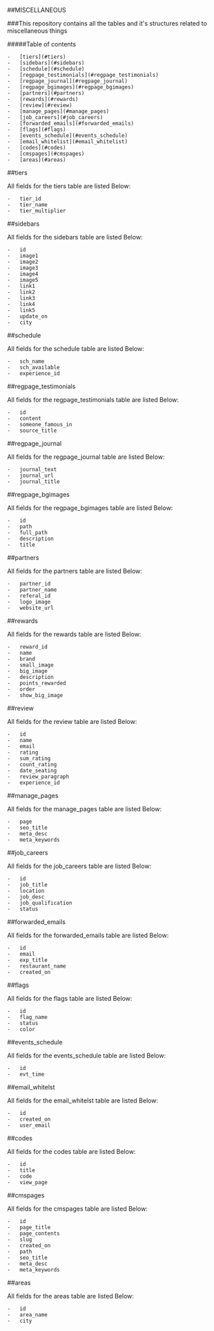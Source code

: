 ##MISCELLANEOUS

###This repository contains all the tables and it's structures related to miscellaneous things

#####Table of contents

    -   [tiers](#tiers)
    -   [sidebars](#sidebars)
    -   [schedule](#schedule)
    -   [regpage_testimonials](#regpage_testimonials)
    -   [regpage_journal](#regpage_journal)
    -   [regpage_bgimages](#regpage_bgimages)
    -   [partners](#partners)
    -   [rewards](#rewards)
    -   [review](#review)
    -   [manage_pages](#manage_pages)
    -   [job_careers](#job_careers)
    -   [forwarded_emails](#forwarded_emails)
    -   [flags](#flags)
    -   [events_schedule](#events_schedule)
    -   [email_whitelist](#email_whitelist)
    -   [codes](#codes)
    -   [cmspages](#cmspages)
    -   [areas](#areas)
    
<a name="tiers"></a>
##tiers

All fields for the tiers table are listed Below:

    -   tier_id
    -   tier_name
    -   tier_multiplier

<a name="sidebars"></a>
##sidebars

All fields for the sidebars table are listed Below:

    -   id
    -   image1
    -   image2
    -   image3
    -   image4
    -   image5
    -   link1
    -   link2
    -   link3
    -   link4
    -   link5
    -   update_on
    -   city
    
<a name="schedule"></a>
##schedule

All fields for the schedule table are listed Below:

    -   sch_name
    -   sch_available
    -   experience_id
    
<a name="regpage_testimonials"></a>
##regpage_testimonials

All fields for the regpage_testimonials table are listed Below:

    -   id
    -   content
    -   someone_famous_in
    -   source_title
    
<a name="regpage_journal"></a>
##regpage_journal

All fields for the regpage_journal table are listed Below:

    -   journal_text
    -   journal_url
    -   journal_title
    
<a name="regpage_bgimages"></a>
##regpage_bgimages

All fields for the regpage_bgimages table are listed Below:

    -   id
    -   path
    -   full_path
    -   description
    -   title

<a name="partners"></a>
##partners

All fields for the partners table are listed Below:

    -   partner_id
    -   partner_name
    -   referal_id
    -   logo_image
    -   website_url
    
<a name="rewards"></a>
##rewards

All fields for the rewards table are listed Below:

    -   reward_id
    -   name
    -   brand
    -   small_image
    -   big_image
    -   description
    -   points_rewarded
    -   order
    -   show_big_image
    
<a name="review"></a>
##review

All fields for the review table are listed Below:

    -   id
    -   name
    -   email
    -   rating
    -   sum_rating
    -   count_rating
    -   date_seating
    -   review_paragraph
    -   experience_id
    
<a name="manage_pages"></a>
##manage_pages

All fields for the manage_pages table are listed Below:

    -   page
    -   seo_title
    -   meta_desc
    -   meta_keywords
    
<a name="job_careers"></a>
##job_careers

All fields for the job_careers table are listed Below:

    -   id
    -   job_title
    -   location
    -   job_desc
    -   job_qualification
    -   status
    
<a name="forwarded_emails"></a>
##forwarded_emails

All fields for the forwarded_emails table are listed Below:

    -   id
    -   email
    -   exp_title
    -   restaurant_name
    -   created_on
    
<a name="flags"></a>
##flags

All fields for the flags table are listed Below:

    -   id
    -   flag_name
    -   status
    -   color
    
<a name="events_schedule"></a>
##events_schedule

All fields for the events_schedule table are listed Below:

    -   id
    -   evt_time
    
<a name="email_whitelst"></a>
##email_whitelst

All fields for the email_whitelst table are listed Below:

    -   id
    -   created_on
    -   user_email
    
<a name="codes"></a>
##codes

All fields for the codes table are listed Below:

    -   id
    -   title
    -   code
    -   view_page
    
<a name="cmspages"></a>
##cmspages

All fields for the cmspages table are listed Below:

    -   id
    -   page_title
    -   page_contents
    -   slug
    -   created_on
    -   path
    -   seo_title
    -   meta_desc
    -   meta_keywords


<a name="areas"></a>
##areas

All fields for the areas table are listed Below:

    -   id
    -   area_name
    -   city
